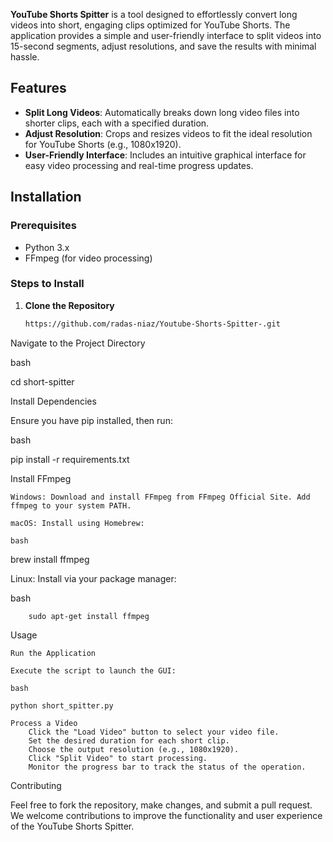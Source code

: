 **YouTube Shorts Spitter** is a tool designed to effortlessly convert long videos into short, engaging clips optimized for YouTube Shorts. The application provides a simple and user-friendly interface to split videos into 15-second segments, adjust resolutions, and save the results with minimal hassle.

## Features

- **Split Long Videos**: Automatically breaks down long video files into shorter clips, each with a specified duration.
- **Adjust Resolution**: Crops and resizes videos to fit the ideal resolution for YouTube Shorts (e.g., 1080x1920).
- **User-Friendly Interface**: Includes an intuitive graphical interface for easy video processing and real-time progress updates.

## Installation

### Prerequisites

- Python 3.x
- FFmpeg (for video processing)

### Steps to Install

1. **Clone the Repository**

   ```bash
   https://github.com/radas-niaz/Youtube-Shorts-Spitter-.git
Navigate to the Project Directory

bash

cd short-spitter

Install Dependencies

Ensure you have pip installed, then run:

bash

pip install -r requirements.txt

Install FFmpeg

    Windows: Download and install FFmpeg from FFmpeg Official Site. Add ffmpeg to your system PATH.

    macOS: Install using Homebrew:

    bash

brew install ffmpeg

Linux: Install via your package manager:

bash

        sudo apt-get install ffmpeg

Usage

    Run the Application

    Execute the script to launch the GUI:

    bash

    python short_spitter.py

    Process a Video
        Click the "Load Video" button to select your video file.
        Set the desired duration for each short clip.
        Choose the output resolution (e.g., 1080x1920).
        Click "Split Video" to start processing.
        Monitor the progress bar to track the status of the operation.

Contributing

Feel free to fork the repository, make changes, and submit a pull request. We welcome contributions to improve the functionality and user experience of the YouTube Shorts Spitter.
